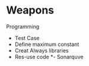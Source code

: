 # Weapons
Programming

- Test Case
- Define maximum constant
- Creat Always libraries
- Res-use code
*- Sonarquve
